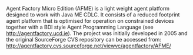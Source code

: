 Agent Factory Micro Edition (AFME) is a light weight agent platform designed to work with Java ME CDLC. It consists of a reduced footprint agent platform that is optimised for operation on constrained devices together with a BDI style Agent Programming Language (see http://agentfactory.ucd.ie). The project was initially developed in 2005 and the original SourceForge CVS repository can be accessed from: http://agentfactory.cvs.sourceforge.net/viewvc/agentfactory/AFME/
